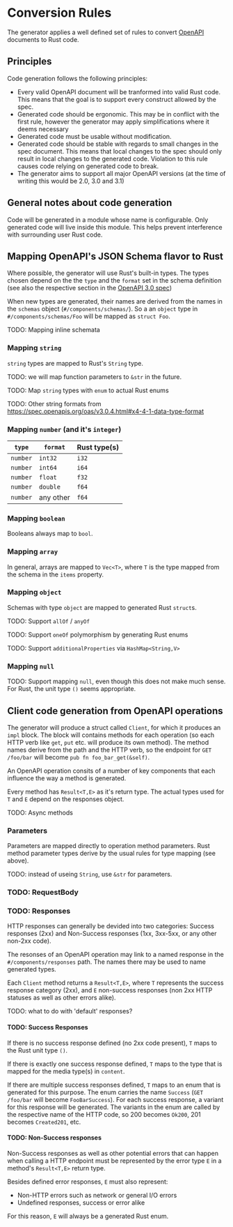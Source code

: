 # Conversion Rules
The generator applies a well defined set of rules to convert [OpenAPI](https://spec.openapis.org) documents to Rust code.

## Principles

Code generation follows the following principles:
* Every valid OpenAPI document will be tranformed into valid Rust code. This means that
  the goal is to support every construct allowed by the spec.
* Generated code should be ergonomic. This may be in conflict with the first rule, however
  the generator may apply simplifications where it deems necessary
* Generated code must be usable without modification.
* Generated code should be stable with regards to small changes in the spec document. This
  means that local changes to the spec should only result in local changes to the generated code. Violation to this rule causes code relying on generated code to break.
* The generator aims to support all major OpenAPI versions (at the time of writing this would be 2.0, 3.0 and 3.1)

## General notes about code generation

Code will be generated in a module whose name is configurable. Only generated code will
live inside this module. This helps prevent interference with surrounding user Rust code.

## Mapping OpenAPI's JSON Schema flavor to Rust

Where possible, the generator will use Rust's built-in types. The types chosen depend
on the the `type` and the `format` set in the schema definition (see also the respective section in the [OpenAPI 3.0 spec](https://spec.openapis.org/oas/v3.0.4.html#x4-4-1-data-type-format))

When new types are generated, their names are derived from the names in the `schemas` object
(`#/components/schemas/`). So a an `object` type in `#/components/schemas/Foo` will be mapped as `struct Foo`.

TODO: Mapping inline schemata


### Mapping `string`

`string` types are mapped to Rust's `String` type.

TODO: we will map function parameters to `&str` in the future.

TODO: Map `string` types with `enum` to actual Rust enums

TODO: Other string formats from https://spec.openapis.org/oas/v3.0.4.html#x4-4-1-data-type-format


### Mapping `number` (and it's `integer`)

| `type`   | `format`  | Rust type(s)     |
|----------|-----------|------------------|
| `number` | `int32`   | `i32`            |
| `number` | `int64`   | `i64`            |
| `number` | `float`   | `f32`            |
| `number` | `double`  | `f64`            |
| `number` | any other | `f64`            |


### Mapping `boolean`

Booleans always map to `bool`.

### Mapping `array`

In general, arrays are mapped to `Vec<T>`, where `T` is the type mapped from the schema in the `items`
property.


### Mapping `object`

Schemas with type `object` are mapped to generated Rust `struct`s.

TODO: Support `allOf` / `anyOf`

TODO: Support `oneOf` polymorphism by generating Rust enums

TODO: Support `additionalProperties` via `HashMap<String,V>`


### Mapping `null`

TODO: Support mapping `null`, even though this does not make much sense. For Rust, the unit type
`()` seems appropriate.


## Client code generation from OpenAPI operations

The generator will produce a struct called `Client`, for which it produces an `impl` block. The block will contains methods for each operation (so each HTTP verb like `get`, `put` etc. will produce its own method). The method names derive from the path and the HTTP verb, so the endpoint for `GET /foo/bar` will become `pub fn foo_bar_get(&self)`.

An OpenAPI operation consits of a number of key components that each influence the way a method is generated.

Every method has `Result<T,E>` as it's return type. The actual types used for `T` and `E` depend on the responses object.

TODO: Async methods

### Parameters

Parameters are mapped directly to operation method parameters. Rust method parameter types derive by the usual rules for type mapping (see above).

TODO: instead of useing `String`, use `&str` for parameters.


### TODO: RequestBody

### TODO: Responses

HTTP responses can generally be devided into two categories: Success responses (2xx) and Non-Success responses (1xx, 3xx-5xx, or any other non-2xx code).

The resonses of an OpenAPI operation may link to a named response in the `#/components/responses` path. The names there may be used to name generated types.

Each `Client` method returns a `Result<T,E>`, where `T` represents the success response category (2xx), and `E` non-success responses (non 2xx HTTP statuses as well as other errors alike).

TODO: what to do with 'default' responses?


#### TODO: Success Responses

If there is no success response defined (no 2xx code present), `T` maps to the Rust unit type `()`.

If there is exactly one success response defined, `T` maps to the type that is mapped for the media type(s) in `content`.

If there are multiple success responses defined, `T` maps to an enum that is generated for this purpose. The enum carries the name <PathAndMethodPrefix>`Success` (`GET /foo/bar` will become `FooBarSuccess`). For each success response, a variant for this response will be generated. The variants in the enum are called by the respective name of the HTTP code, so 200 becomes `Ok200`, 201 becomes `Created201`, etc.


#### TODO: Non-Success responses

Non-Success responses as well as other potential errors that can happen when calling a HTTP endpoint must be represented by the error type `E` in a method's  `Result<T,E>` return type.

Besides defined error responses, `E` must also represent:
* Non-HTTP errors such as network or general I/O errors
* Undefined responses, success or error alike

For this reason, `E` will always be a generated Rust enum.
